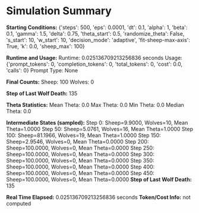 # Simulation Summary

**Starting Conditions:**
{'steps': 500, 'eps': 0.0001, 'dt': 0.1, 'alpha': 1, 'beta': 0.1, 'gamma': 1.5, 'delta': 0.75, 'theta_start': 0.5, 'randomize_theta': False, 's_start': 10, 'w_start': 10, 'decision_mode': 'adaptive', 'fit-sheep-max-axis': True, 'k': 0.0, 'sheep_max': 100}

**Runtime and Usage:**
Runtime: 0.025136709213256836 seconds
Usage: {'prompt_tokens': 0, 'completion_tokens': 0, 'total_tokens': 0, 'cost': 0.0, 'calls': 0}
Prompt Type: None

**Final Counts:**
Sheep: 100
Wolves: 0

**Step of Last Wolf Death:**
135

**Theta Statistics:**
Mean Theta: 0.0
Max Theta: 0.0
Min Theta: 0.0
Median Theta: 0.0

**Intermediate States (sampled):**
Step 0: Sheep=9.9000, Wolves=10, Mean Theta=1.0000
Step 50: Sheep=5.0761, Wolves=16, Mean Theta=1.0000
Step 100: Sheep=81.1966, Wolves=19, Mean Theta=1.0000
Step 150: Sheep=2.9546, Wolves=0, Mean Theta=0.0000
Step 200: Sheep=100.0000, Wolves=0, Mean Theta=0.0000
Step 250: Sheep=100.0000, Wolves=0, Mean Theta=0.0000
Step 300: Sheep=100.0000, Wolves=0, Mean Theta=0.0000
Step 350: Sheep=100.0000, Wolves=0, Mean Theta=0.0000
Step 400: Sheep=100.0000, Wolves=0, Mean Theta=0.0000
Step 450: Sheep=100.0000, Wolves=0, Mean Theta=0.0000
**Step of Last Wolf Death:** 135

**Real Time Elapsed:** 0.025136709213256836 seconds
**Token/Cost Info:** not computed